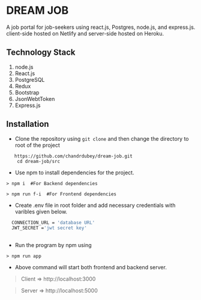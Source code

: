 # DREAM JOB
A job portal for job-seekers using react.js, Postgres, node.js, and express.js. client-side hosted on Netlify and server-side hosted on Heroku.

## Technology Stack
1. node.js
2. React.js
3. PostgreSQL
4. Redux
5. Bootstrap
6. JsonWebtToken
7. Express.js

## Installation
- Clone the repository using `git clone` and then change the directory to root of the project
``` 
   https://github.com/chandrdubey/dream-job.git
    cd dream-job/src
```
- Use npm to install dependencies for the project.
```
> npm i  #For Backend dependencies

> npm run f-i  #For Frontend dependencies 
```

- Create .env file in root folder and add necessary credentials with varibles given below.
```bash
  CONNECTION_URL = 'database URL'
  JWT_SECRET ='jwt secret key'
  
```
- Run the program by npm using
```
> npm run app
```
- Above command will start both frontend and backend server.
> Client => http://localhost:3000

> Server => http://localhost:5000

